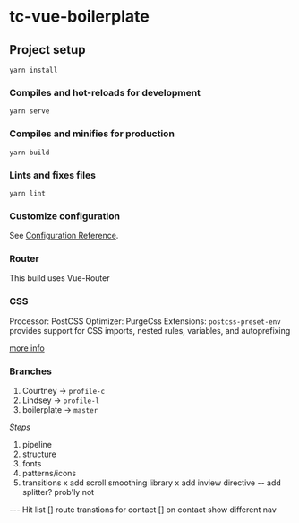 # tc-vue-boilerplate

## Project setup
```
yarn install
```

### Compiles and hot-reloads for development
```
yarn serve
```

### Compiles and minifies for production
```
yarn build
```

### Lints and fixes files
```
yarn lint
```

### Customize configuration
See [Configuration Reference](https://cli.vuejs.org/config/).


### Router
This build uses Vue-Router

### CSS 
Processor: PostCSS
Optimizer: PurgeCss
Extensions: `postcss-preset-env` provides support for CSS imports, nested rules, variables, and autoprefixing 

[more info](https://tailwindcss.com/docs/using-with-preprocessors/#using-postcss-as-your-preprocessor)

### Branches
1. Courtney -> `profile-c`
2. Lindsey -> `profile-l`
3. boilerplate -> `master`

*Steps*
1. pipeline
2. structure
3. fonts
4. patterns/icons
5. transitions
    x add scroll smoothing library
    x add inview directive
    -- add splitter? prob'ly not


--- Hit list
[] route transtions for contact
[] on contact show different nav
